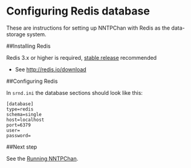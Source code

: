 Configuring Redis database
==========================

These are instructions for setting up NNTPChan with Redis as the data-storage system.

##Installing Redis

Redis 3.x or higher is required, [stable release](http://download.redis.io/releases/redis-stable.tar.gz) recommended

* See http://redis.io/download

##Configuring Redis

In `srnd.ini` the database sections should look like this:

    [database]
    type=redis
    schema=single
    host=localhost
    port=6379
    user=
    password=

##Next step

See the [Running NNTPChan](running.md).
